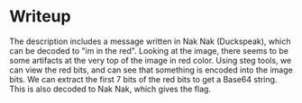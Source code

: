 # Writeup

The description includes a message written in Nak Nak (Duckspeak), which can be decoded to "im in the red". Looking at the image, there seems to be some artifacts at the very top of the image in red color. Using steg tools, we can view the red bits, and can see that something is encoded into the image bits. We can extract the first 7 bits of the red bits to get a Base64 string. This is also decoded to Nak Nak, which gives the flag.
